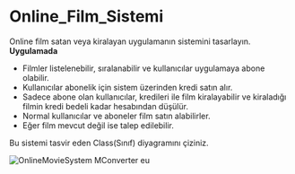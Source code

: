 # Online_Film_Sistemi
Online film satan veya kiralayan uygulamanın sistemini tasarlayın.
**Uygulamada**
* Filmler listelenebilir, sıralanabilir ve kullanıcılar uygulamaya abone olabilir.
* Kullanıcılar abonelik için sistem üzerinden kredi satın alır.
* Sadece abone olan kullanıcılar, kredileri ile film kiralayabilir ve kiraladığı filmin kredi bedeli kadar hesabından düşülür.
* Normal kullanıcılar ve aboneler film satın alabilirler.
* Eğer film mevcut değil ise talep edilebilir.

Bu sistemi tasvir eden Class(Sınıf) diyagramını çiziniz.

![OnlineMovieSystem  MConverter eu](https://github.com/egebatukocak/Patika.dev-OOP/assets/99660189/a39ccc83-d581-48cd-be4e-8702f3449705)
